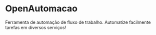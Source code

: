 # OpenAutomacao
Ferramenta de automação de fluxo de trabalho. Automatize facilmente tarefas em diversos serviços! 
